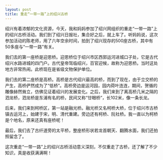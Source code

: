 ```yaml
---
layout: post
title: 重走“一带一路”上的绍兴古桥
---
```



绍兴有着浓郁的文化资源，今天，我和妈妈参加了绍兴网组织的重走“一带一路”上的绍兴古桥活动。我们到了绍兴日报社，集合好之后，就上车了。听妈妈说，这次参加活动的陈老师，用了六年空余时间，拍到了绍兴现存的500座古桥，其中有50多座与“一带一路”有关。

我们去的第一座桥是迎恩桥。迎恩桥位于绍兴市区西郭运河进城口子处，它是古代绍兴水路进城的四门户。古代皇帝驾临绍兴，百官迎候，故称为迎恩桥。当时这处地方非常热闹。此桥现在是省级文物保护单位。

我们去的第二座桥是高桥。高桥是古代绍兴最高的桥，而到了现在，由于立交桥的产生，高桥俨然成为了“低桥”。高桥旁边是运河园，园内荷叶连连，期间，贺循的雕像赫然耸立，仿佛见证着绍兴的发展变化。之后，我们来到了离高桥几米之隔的泗龙桥，泗龙桥是东浦有名的桥，民间又称“廿眼桥”，长102米，像一条长龙。

后来，我们来到柯桥区，第一站是融光桥。融光桥又名柯桥大桥，位于绍兴市古桥镇古运河上，始建于宋，明、清代重建。旁边还有柯桥、阮社桥。我一直以为柯桥是个地名，原来还真有座桥呢！

最后，我们去了古纤道旁的太平桥，整座桥形状若龙首朝天、翻腾水面，我们还拍照留念了。

这次重走“一带一路”上的绍兴古桥活动意义深刻，不仅重走了古桥，还了解了不少知识，真是收获满满啊！
